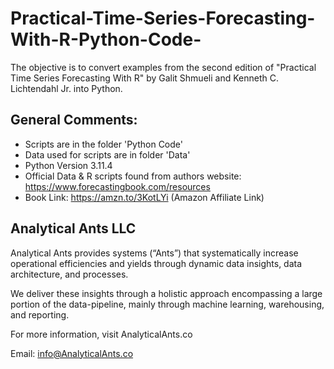 # Practical-Time-Series-Forecasting-With-R-Python-Code-

The objective is to convert examples from the second edition of "Practical Time Series Forecasting With R" by Galit Shmueli and Kenneth C. Lichtendahl Jr. into Python.

## General Comments: 
- Scripts are in the folder 'Python Code'
- Data used for scripts are in folder 'Data'
- Python Version 3.11.4
- Official Data & R scripts found from authors website: https://www.forecastingbook.com/resources
- Book Link: https://amzn.to/3KotLYi (Amazon Affiliate Link)

## Analytical Ants LLC
Analytical Ants provides systems (“Ants”) that systematically increase operational efficiencies and yields through dynamic data insights, data architecture, and processes.

We deliver these insights through a holistic approach encompassing a large portion of the data-pipeline, mainly through machine learning, warehousing, and reporting.

For more information, visit AnalyticalAnts.co

Email: info@AnalyticalAnts.co
